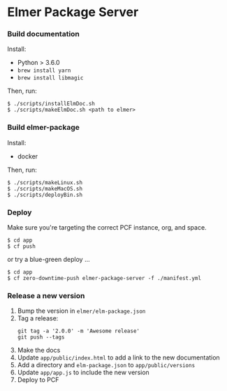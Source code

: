 # Elmer Package Server


### Build documentation

Install:
+ Python > 3.6.0
+ `brew install yarn`
+ `brew install libmagic`

Then, run:

```
$ ./scripts/installElmDoc.sh
$ ./scripts/makeElmDoc.sh <path to elmer>
```

### Build elmer-package

Install:
+ docker

Then, run:

```
$ ./scripts/makeLinux.sh
$ ./scripts/makeMacOS.sh
$ ./scripts/deployBin.sh
```

### Deploy

Make sure you're targeting the correct PCF instance, org, and space.

```
$ cd app
$ cf push
```

or try a blue-green deploy ...

```
$ cd app
$ cf zero-downtime-push elmer-package-server -f ./manifest.yml
```

### Release a new version

1. Bump the version in `elmer/elm-package.json`
2. Tag a release:
    ```
    git tag -a '2.0.0' -m 'Awesome release'
    git push --tags
    ```
2. Make the docs
3. Update `app/public/index.html` to add a link to the new documentation
4. Add a directory and `elm-package.json` to `app/public/versions`
5. Update `app/app.js` to include the new version
6. Deploy to PCF
